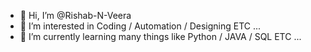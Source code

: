 - 👋 Hi, I’m @Rishab-N-Veera
- 👀 I’m interested in Coding / Automation / Designing ETC ...
- 🌱 I’m currently learning many things like Python / JAVA / SQL ETC ...

<!---
Rishab-N-Veera/Rishab-N-Veera is a ✨ special ✨ repository because its `README.md` (this file) appears on your GitHub profile.
You can click the Preview link to take a look at your changes.
--->
